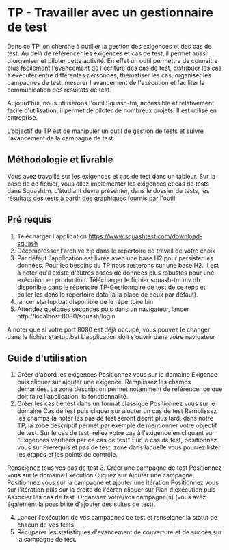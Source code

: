 # TP - Travailler avec un gestionnaire de test

Dans ce TP, on cherche à outiller la gestion des exigences et des cas de test. Au delà de référencer les exigences et cas de test, il permet aussi d'organiser et piloter cette activité. 
En effet un outil permettra de connaitre plus facilement l'avancement de l'écriture des cas de test, distribuer les cas à exécuter entre différentes personnes, thématiser les cas, organiser les campagnes de test, mesurer l'avancement de l'exécution et faciliter la communication des résultats de test. 

Aujourd'hui, nous utiliserons l'outil Squash-tm, accessible et relativement facile d'utilisation, il permet de piloter de nombreux projets. Il est utilisé en entreprise. 

L’objectif du TP est de manipuler un outil de gestion de tests et suivre l'avancement de la campagne de test.


## Méthodologie et livrable

Vous avez travaillé sur les exigences et cas de test dans un tableur. Sur la base de ce fichier, vous allez implémenter les exigences et cas de tests dans Squashtm.
L’étudiant devra présenter, dans le dossier de tests, les résultats des tests à partir des graphiques fournis par l'outil.

 
## Pré requis

 1. Télécharger l'application https://www.squashtest.com/download-squash
 2. Décompresser l'archive.zip dans le répertoire de travail de votre choix
 3. Par défaut l'application est livrée avec une base H2 pour persister les données. Pour les besoins du TP nous resterons sur une base H2. Il est à noter qu'il existe d'autres bases de données plus robustes pour une exécution en production. 
Télécharger le fichier squash-tm.mv.db disponible dans le répertoire TP-Gestionnaire de test de ce repo et coller les dans le repertoire data (à la place de ceux par défaut). 
 4. lancer startup.bat disponible de le répertoire bin
 5. Attendez quelques secondes puis dans un navigateur, lancer http://localhost:8080/squash/login

A noter que si votre port 8080 est déjà occupé, vous pouvez le changer dans le fichier startup.bat
L'application doit s'ouvrir dans votre navigateur


## Guide d'utilisation 

1. Créer d'abord les exigences
	Positionnez vous sur le domaine Exigence puis cliquer sur ajouter une exigence.
	Remplissez les champs demandés. La zone description permet notamment de référencer ce que doit faire l'application, la fonctionnalité. 
2. Créer les cas de test dans un format classique
	Positionnez vous sur le domaine Cas de test puis cliquer sur ajouter un cas de test
	Remplissez les champs (a noter les pas de test seront décrit plus tard, dans notre TP, la zobe descriptif permet par exemple de mentionner votre objectif de test.
	Sur le cas de test, reliez votre cas à l'exigence en cliquant sur "Exigences vérifiées par ce cas de test"
	Sur le cas de test, positionnez vous sur Prérequis et pas de test, zone dans laquelle vous pourrez lister les étapes et les points de contrôle.

Renseignez tous vos cas de test
3. Créer une campagne de test
	Positionnez vous sur le domaine Exécution
	Cliquez sur Ajouter une campagne
	Positionnez vous sur la campagne et ajouter une itération
	Positionnez vous sur l'itération puis sur la droite de l'écran cliquer sur Plan d'exécution puis Associer les cas de test. 
	Organisez votre/vos campagne(s) (vous avez également la possibilité d'ajouter des suites de test).

4.  Lancer l'exécution de vos campagnes de test et renseigner la statut de chacun de vos tests.
5.  Récuperer les statistiques d'avancement de couverture et de succès sur la campagne de test. 
